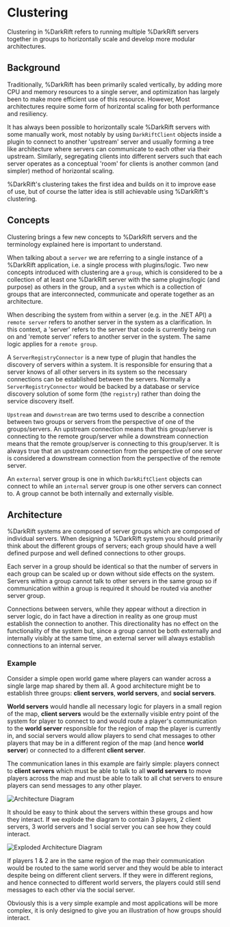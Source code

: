 # Clustering
Clustering in %DarkRift refers to running multiple %DarkRift servers together in groups to horizontally scale and develop more modular architectures.

## Background
Traditionally, %DarkRift has been primarily scaled vertically, by adding more CPU and memory resources to a single server, and optimization has largely been to make more efficient use of this resource. However, Most architectures require some form of horizontal scaling for both performance and resiliency.

It has always been possible to horizontally scale %DarkRift servers with some manually work, most notably by using `DarkRiftClient` objects inside a plugin to connect to another 'upstream' server and usually forming a tree like architecture where servers can communicate to each other via their upstream. Similarly, segregating clients into different servers such that each server operates as a conceptual 'room' for clients is another common (and simpler) method of horizontal scaling.

%DarkRift's clustering takes the first idea and builds on it to improve ease of use, but of course the latter idea is still achievable using %DarkRift's clustering.

## Concepts
Clustering brings a few new concepts to %DarkRift servers and the terminology explained here is important to understand.

When talking about a `server` we are referring to a single instance of a %DarkRift application, i.e. a single process with plugins/logic. Two new concepts introduced with clustering are a `group`, which is considered to be a collection of at least one %DarkRift server with the same plugins/logic (and purpose) as others in the group, and a `system` which is a collection of groups that are interconnected, communicate and operate together as an architecture.

When describing the system from within a server (e.g. in the .NET API) a `remote server` refers to another server in the system as a clarification. In this context, a 'server' refers to the server that code is currently being run on and 'remote server' refers to another server in the system. The same logic applies for a `remote group`.

A `ServerRegistryConnector` is a new type of plugin that handles the discovery of servers within a system. It is responsible for ensuring that a server knows of all other servers in its system so the necessary connections can be established between the servers. Normally a `ServerRegistryConnector` would be backed by a database or service discovery solution of some form (the `registry`) rather than doing the service discovery itself.

`Upstream` and `downstream` are two terms used to describe a connection between two groups or servers from the perspective of one of the groups/servers. An upstream connection means that this group/server is connecting to the remote group/server while a downstream connection means that the remote group/server is connecting to this group/server. It is always true that an upstream connection from the perspective of one server is considered a downstream connection from the perspective of the remote server.

An `external` server group is one in which `DarkRiftClient` objects can connect to while an `internal` server group is one other servers can connect to. A group cannot be both internally and externally visible.

## Architecture
%DarkRift systems are composed of server groups which are composed of individual servers. When designing a %DarkRift system you should primarily think about the different groups of servers; each group should have a well defined purpose and well defined connections to other groups.

Each server in a group should be identical so that the number of servers in each group can be scaled up or down without side effects on the system. Servers within a group cannot talk to other servers in the same group so if communication within a group is required it should be routed via another server group.

Connections between servers, while they appear without a direction in server logic, do in fact have a direction in reality as one group must establish the connection to another. This directionality has no effect on the functionality of the system but, since a group cannot be both externally and internally visibly at the same time, an external server will always establish connections to an internal server.

### Example
Consider a simple open world game where players can wander across a single large map shared by them all. A good architecture might be to establish three groups: **client servers**, **world servers**, and **social servers**.

**World servers** would handle all necessary logic for players in a small region of the map, **client servers** would be the externally visible entry point of the system for player to connect to and would route a player's communication to the **world server** responsible for the region of map the player is currently in, and social servers would allow players to send chat messages to other players that may be in a different region of the map (and hence **world server**) or connected to a different **client server**.

The communication lanes in this example are fairly simple: players connect to **client servers** which must be able to talk to all **world servers** to move players across the map and must be able to talk to all chat servers to ensure players can send messages to any other player.

![Architecture Diagram](~/images/advanced/clustering/example_architecture.png "Example Architecture")

It should be easy to think about the servers within these groups and how they interact. If we explode the diagram to contain 3 players, 2 client servers, 3 world servers and 1 social server you can see how they could interact.

![Exploded Architecture Diagram](~/images/advanced/clustering/example_architecture_exploded.png "Example Exploded Architecture")

If players 1 & 2 are in the same region of the map their communication would be routed to the same world server and they would be able to interact despite being on different client servers. If they were in different regions, and hence connected to different world servers, the players could still send messages to each other via the social server.

Obviously this is a very simple example and most applications will be more complex, it is only designed to give you an illustration of how groups should interact.
